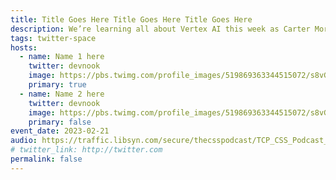 ```yaml
---
title: Title Goes Here Title Goes Here Title Goes Here
description: We’re learning all about Vertex AI this week as Carter Morgan and Jay Jenkins Lorem ipsum dolor sit amet, consectetur adipiscing elit, sed do eiusmod tempor incididunt ut labore et dolore magna aliqua.
tags: twitter-space
hosts:
  - name: Name 1 here
    twitter: devnook
    image: https://pbs.twimg.com/profile_images/519869363344515072/s8vGg8fE_400x400.jpeg
    primary: true
  - name: Name 2 here
    twitter: devnook
    image: https://pbs.twimg.com/profile_images/519869363344515072/s8vGg8fE_400x400.jpeg
    primary: false
event_date: 2023-02-21
audio: https://traffic.libsyn.com/secure/thecsspodcast/TCP_CSS_Podcast__Episode_003_v2.0_FINAL.mp3?dest-id=1891556
# twitter_link: http://twitter.com
permalink: false
---
```




